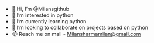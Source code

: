 - 👋 Hi, I’m @Milansgithub
- 👀 I’m interested in python
- 🌱 I’m currently learning python
- 💞️ I’m looking to collaborate on projects based on python
- 📫 Reach me on mail - Milansharmamilan@gmail.com

<!---
Milansgithub/Milansgithub is a ✨ special ✨ repository because its `README.md` (this file) appears on your GitHub profile.
You can click the Preview link to take a look at your changes.
--->
